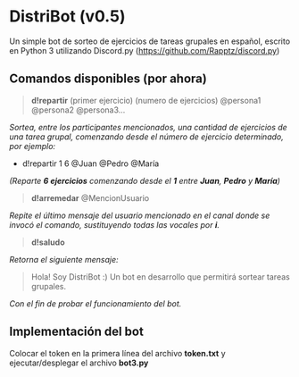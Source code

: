 # DistriBot (v0.5)
Un simple bot de sorteo de ejercicios de tareas grupales en español, escrito en Python 3 utilizando Discord.py (https://github.com/Rapptz/discord.py)

## Comandos disponibles (por ahora)
> **d!repartir** (primer ejercicio) (numero de ejercicios) @persona1 @persona2 @persona3...

*Sortea, entre los participantes mencionados, una cantidad de ejercicios de una tarea grupal, comenzando desde el número de ejercicio determinado, por ejemplo:*
+ d!repartir 1 6 @Juan @Pedro @María

*(Reparte **6 ejercicios** comenzando desde el **1** entre **Juan**, **Pedro** y **María**)*

> **d!arremedar** @MencionUsuario

*Repite el último mensaje del usuario mencionado en el canal donde se invocó el comando, sustituyendo todas las vocales por **i**.*

> **d!saludo**

*Retorna el siguiente mensaje:*
> Hola! Soy DistriBot :) Un bot en desarrollo que permitirá sortear tareas grupales.

*Con el fin de probar el funcionamiento del bot.*

## Implementación del bot

Colocar el token en la primera línea del archivo **token.txt** y ejecutar/desplegar el archivo **bot3.py**
